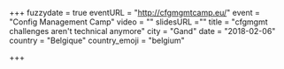 +++
fuzzydate = true
eventURL = "http://cfgmgmtcamp.eu/"
event = "Config Management Camp"
video = ""
slidesURL =""
title = "cfgmgmt challenges aren't technical anymore"
city = "Gand"
date = "2018-02-06"
country = "Belgique"
country_emoji = "belgium"

+++

